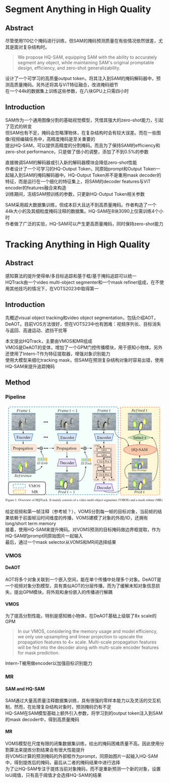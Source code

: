 # Segment Anything in High Quality

## Abstract
尽管使用110亿个掩码进行训练，但SAM的掩码预测质量在有些情况依然很差，尤其是面对复杂结构时。  
> We propose HQ-SAM, equipping SAM with the ability to accurately segment any object, while maintaining SAM's original promptable design, efficiency, and zero-shot generalizability.  

设计了一个可学习的高质量output token，将其注入到SAM的掩码解码器中，预测高质量掩码。另外还将其与ViT特征融合，改进掩码细节  
在一个44k的数据集上训练这些参数，在八块GPU上只需四小时  

## Introduction
SAM作为一个通用图像分割的基础视觉模型，凭借其强大的zero-shot能力，引起了范式的转变  
但SAM也有不足，掩码会忽略薄物体，在复杂结构时会有较大误差。而在一些图像/视频编辑任务中，高精度掩码是至关重要的  
提出HQ-SAM，可以提供高精度的分割掩码。而且为了保持SAM的efficiency和zero-shot performance，只是做了很小的调整，添加了不到0.5%的参数  

直接微调SAM的解码器或引入新的解码器模块会降低zero-shot性能  
作者设计了一个可学习的HQ-Output Token，同原始prompt和Output Token一起输入到SAM的掩码解码器中。HQ-Output Token并不是重用mask decoder的特征，而是运行在一个细化的特征集上，将SAM的decoder features与ViT encoder的features融合来构造  
训练期间，冻结SAM预训练的参数，只更新HQ-Output Token相关参数  

SAM采用超大数据集训练，但成本巨大且达不到高质量掩码。作者构造了一个44k大小的及其细粒度掩码注释的数据集。HQ-SAM在8块3090上仅需训练4个小时  
作者做了广泛的实验，HQ-SAM可以产生更高质量掩码，同时保持zero-shot能力


# Tracking Anything in High Quality

## Abstract
感知算法的提升使得单/多目标追踪和基于框/基于掩码追踪可以统一  
HQTrack由一个video multi-object segmenter和一个mask refiner组成，在不使用其他技巧的情况下，在VOTS2023中取得第一  

## Introduction
先概述visual object tracking和video object segmentation，包括介绍AOT，DeAOT。目前VOS方法很好，但在VOTS23中也有困难：视频序列长、目标消失与返回、高速运动、遮挡干扰等  

本文提出HQTrack，主要由VMOS和MR组成  
VMOS是DeAOT的变体，增加了一个GPM门控传播模块，用于感知小物体。另外还使用了Intern-T作为特征提取器，增强对象识别能力  
使用大模型来细化tracking mask，但SAM在预测复杂结构对象时容易出错，使用HQ-SAM来提升追踪掩码  

## Method
### Pipeline
![pipeline](res/HQTrack.png)

给定视频和第一帧注释（参考帧？），VOMS分割每一帧的目标对象，当前帧的结果依赖于前面帧沿时间维度的传播，VOMS建模了对象的外观/ID，还拥有long/short term memory  
接着，使用HQ-SAM来提升掩码。对VOMS预测的目标掩码做边界框提取，作为HQ-SAM的prompt同原始图片一起输入  
最后，通过一个mask selector从VOMS和MR间选择结果  

### VMOS
#### DeAOT
AOT将多个对象关联到一个嵌入空间，能在单个传播中处理多个对象。DeAOT是一个视频对象分割模型，具有类似AOT的分层传播，而为了缓解未知对象信息损失，提出GPM模块，将外观和身份嵌入的传播进行解耦  

#### VMOS
为了提高分割性能，特别是感知微小物体，在DeAOT基础上级联了8x scale的GPM  
> In our VMOS, considering the memory usage and model efficiency, we only use upsampling and linear projection to upscale the propagation features to 4× scale. Multi-scale propagation features will be fed into the decoder along with multi-scale encoder features for mask prediction.

Intern-T被用做encoder以加强目标识别能力

### MR
#### SAM and HQ-SAM
SAM通过大量高质量注释数据集训练，具有很强的零样本能力以及灵活的交互机制，然而，在处理复杂结构对象时，预测掩码仍有不足  
HQ-SAM在SAM模型基础上额外引入参数，将学习到的output token注入到SAM的mask decoder中，得到高质量掩码  

#### MR
VOMS模型在尺度有限的闭集数据集训练，给出的掩码困难质量不高。因此使用分割算法来提炼分割结果会有很大性能提升  
将VOMS计算的预测掩码的外部框作为prompt，同原始图片一起输入HQ-SAM中，得到提炼后的掩码，最后从二者的掩码结果中进行选择  
为了让HQ-SAM专注于提炼当前对象掩码，而不是重新预测一个新的对象，设置IoU阈值，只有高于阈值才会选择HQ-SAM的结果  

